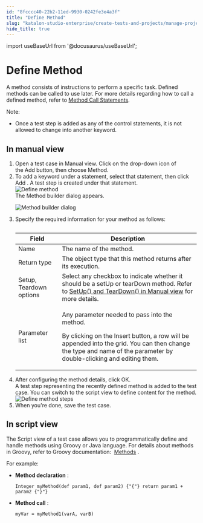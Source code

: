 ```yaml
---
id: "8fcccc40-22b2-11ed-9930-0242fe3e4a3f"
title: "Define Method"
slug: "katalon-studio-enterprise/create-tests-and-projects/manage-projects/statements/define-method"
hide_title: true
---
```

import useBaseUrl from '@docusaurus/useBaseUrl';


# <a id="concept-6992" class="anchor_top_offset"/><a id="ariaid-title1" class="anchor_top_offset"/>Define Method

<p xmlns="http://www.w3.org/1999/xhtml" className="p">A method consists of&nbsp;instructions to perform a specific task. Defined methods can be called to use later. For more details regarding how to call a defined method, refer to <a className="xref" href="/docs/katalon-studio-enterprise/create-tests-and-projects/manage-projects/statements/method-call-statements">Method Call Statements</a>.</p> 
<div xmlns="http://www.w3.org/1999/xhtml" className="p"><div className="note note note_note"><span className="note__title">Note:</span> <ul className="ul"><li className="li"><p className="p">Once a test step is added as any of the control statements, it is not allowed to change into another keyword.</p></li></ul></div></div>

## <a id="task-5660" class="anchor_top_offset"/>In manual view

<ol xmlns="http://www.w3.org/1999/xhtml" className="ol steps"><li className="li step stepexpand"><span className="ph cmd">Open a test case in&nbsp;<span className="ph uicontrol">Manual</span>&nbsp;view. Click on the drop-down icon of the&nbsp;Add&nbsp;button, then choose <span className="ph uicontrol">Method</span>.</span></li><li className="li step stepexpand"><span className="ph cmd">To add a keyword under a statement, select that statement, then click <span className="ph uicontrol">Add</span> . A test step is created under that statement.</span><div className="itemgroup info"><img className="image" width={300} src={useBaseUrl("/8fd44650-22b2-11ed-9930-0242fe3e4a3f.png")} alt="Define method" /></div><div className="itemgroup stepresult">The Method builder dialog appears.<p className="p"><img className="image" width={500} src={useBaseUrl("/8fd30dd0-22b2-11ed-9930-0242fe3e4a3f.png")} alt="Method builder dialog" /></p></div></li><li className="li step stepexpand"><span className="ph cmd">Specify the required information for your method as follows:</span><div className="itemgroup info"><table className="table"><caption /><colgroup><col /><col /></colgroup><thead className="thead"><tr className><th className="entry anchor_top_offset" id="task-5660__entry__1">Field</th><th className="entry anchor_top_offset" id="task-5660__entry__2">Description</th></tr></thead><tbody className="tbody"><tr className><td className="entry" headers="task-5660__entry__1 task-5660__entry__2 ">Name</td><td className="entry" headers="task-5660__entry__1 task-5660__entry__2 ">The name of the method.</td></tr><tr className><td className="entry" headers="task-5660__entry__1 task-5660__entry__2 ">Return type</td><td className="entry" headers="task-5660__entry__1 task-5660__entry__2 ">The object type that this method returns after its execution.</td></tr><tr className><td className="entry" headers="task-5660__entry__1 task-5660__entry__2 ">Setup, Teardown options</td><td className="entry" headers="task-5660__entry__1 task-5660__entry__2 ">Select any checkbox to indicate whether it should be a setUp or tearDown method. Refer to&nbsp;<a className="xref" href="/docs/katalon-studio-enterprise/create-tests-and-projects/manage-projects/statements/statements-overview">SetUp() and TearDown() in Manual view</a>&nbsp;for more details.</td></tr><tr className><td className="entry" headers="task-5660__entry__1 task-5660__entry__2 ">Parameter list</td><td className="entry" headers="task-5660__entry__1 task-5660__entry__2 "><p className="p">Any parameter needed to pass into the method.</p>               <p className="p">By clicking on the&nbsp;<span className="ph uicontrol">Insert</span>&nbsp;button, a row will be appended into the grid. You can then change the type and name of the parameter by double-clicking and editing them.</p></td></tr></tbody></table></div></li><li className="li step stepexpand"><span className="ph cmd">After configuring the method details, click <span className="ph uicontrol">OK</span>.     </span><div className="itemgroup info">A test step representing the recently defined method is added to the test case. You can switch to the script view to define content for the method.</div><div className="itemgroup info"><img className="image" src={useBaseUrl("/8fe4c110-22b2-11ed-9930-0242fe3e4a3f.png")} alt="Define method steps" /></div></li><li className="li step stepexpand"><span className="ph cmd">When you're done, save the test case.</span></li></ol> 

## <a id="concept-1145" class="anchor_top_offset"/>In script view

                        
<p xmlns="http://www.w3.org/1999/xhtml" className="p"> The <span className="ph uicontrol">Script</span> view of a test case allows you to programmatically define and handle methods using Groovy or Java language. For details about methods in Groovy, refer to Groovy documentation:&nbsp; <a className="xref j-external-link" href="http://groovy-lang.org/structure.html#_methods" target="_blank">Methods</a> . </p> 
            
<p xmlns="http://www.w3.org/1999/xhtml" className="p">For example:</p> 
            
<ul xmlns="http://www.w3.org/1999/xhtml" className="ul"><li className="li">     <p className="p"><strong className="ph b">Method declaration</strong> : </p>     <pre className="pre codeblock"><code>Integer myMethod(def param1, def param2) {"{"} return param1 + param2 {"}"}</code></pre>   </li><li className="li">     <p className="p"><strong className="ph b">Method call</strong> : </p>     <pre className="pre codeblock"><code>myVar = myMethod1(varA, varB)</code></pre>   </li></ul> 
        
